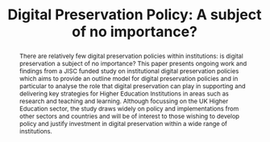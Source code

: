 ---
abstract: 'There are relatively few digital preservation policies within institutions:
  is digital preservation a subject of no importance? This paper presents ongoing
  work and findings from a JISC funded study on institutional digital preservation
  policies which aims to provide an outline model for digital preservation policies
  and in particular to analyse the role that digital preservation can play in supporting
  and delivering key strategies for Higher Education Institutions in areas such as
  research and teaching and learning. Although focussing on the UK Higher Education
  sector, the study draws widely on policy and implementations from other sectors
  and countries and will be of interest to those wishing to develop policy and justify
  investment in digital preservation within a wide range of institutions.'
creators:
- Rettberg, Najla
- Beagrie, Neil
- Williams, Peter
date: null
document_url: https://services.phaidra.univie.ac.at/api/object/o:294052/download
grand_parent: iPRES
institutions: []
keywords:
- london
landing_page_url: https://phaidra.univie.ac.at/o:294052
language: eng
layout: publication
license: CC BY-SA 3.0 AT
notes_url: null
parent: iPRES 2008
presentation_url: null
publication_type: paper
size: 216652
source_name: iPRES
title: 'Digital Preservation Policy: A subject of no importance?'
year: 2008
---